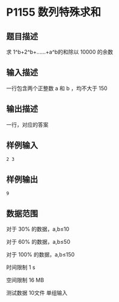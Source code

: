 # P1155 数列特殊求和

## 题目描述

求 1^b+2^b+......+a^b的和除以 10000 的余数

## 输入描述

一行包含两个正整数 a 和 b ，均不大于 150

## 输出描述

一行，对应的答案

## 样例输入

```
2 3
```

## 样例输出

```
9
```

## 数据范围

对于 30% 的数据，a,b≤10

对于 60% 的数据，a,b≤50

对于 100% 的数据，a,b≤150

时间限制  1 s

空间限制  16 MB

测试数据  10文件 单组输入
